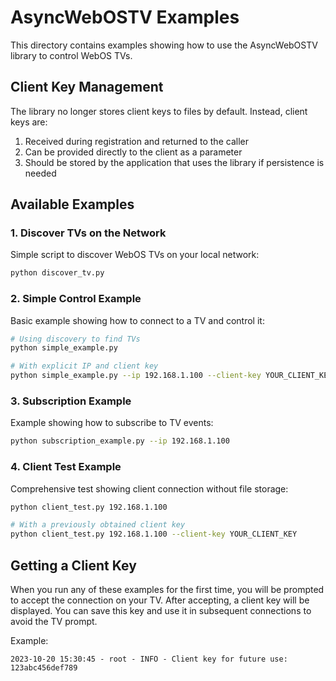 # AsyncWebOSTV Examples

This directory contains examples showing how to use the AsyncWebOSTV library to control WebOS TVs.

## Client Key Management

The library no longer stores client keys to files by default. Instead, client keys are:
1. Received during registration and returned to the caller
2. Can be provided directly to the client as a parameter
3. Should be stored by the application that uses the library if persistence is needed

## Available Examples

### 1. Discover TVs on the Network

Simple script to discover WebOS TVs on your local network:

```bash
python discover_tv.py
```

### 2. Simple Control Example

Basic example showing how to connect to a TV and control it:

```bash
# Using discovery to find TVs
python simple_example.py

# With explicit IP and client key
python simple_example.py --ip 192.168.1.100 --client-key YOUR_CLIENT_KEY
```

### 3. Subscription Example

Example showing how to subscribe to TV events:

```bash
python subscription_example.py --ip 192.168.1.100
```

### 4. Client Test Example

Comprehensive test showing client connection without file storage:

```bash
python client_test.py 192.168.1.100

# With a previously obtained client key
python client_test.py 192.168.1.100 --client-key YOUR_CLIENT_KEY
```

## Getting a Client Key

When you run any of these examples for the first time, you will be prompted to accept the connection on your TV. After accepting, a client key will be displayed. You can save this key and use it in subsequent connections to avoid the TV prompt.

Example:
```
2023-10-20 15:30:45 - root - INFO - Client key for future use: 123abc456def789
``` 